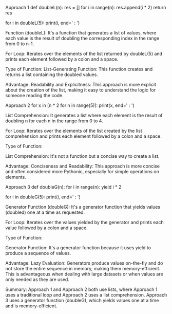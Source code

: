 Approach 1
def doubleL(n):
    res = []
    for i in range(n):
        res.append(i * 2)
    return res

for i in doubleL(5):
    print(i, end=' : ')

Function (doubleL): It's a function that generates a list of values, where each value 
is the result of doubling the corresponding index in the range from 0 to n-1.

For Loop: Iterates over the elements of the list returned by doubleL(5) and prints each element followed by a colon and a space.

Type of Function: List-Generating Function: This function creates and returns a list 
containing the doubled values.

Advantage: Readability and Explicitness: This approach is more explicit about 
the creation of the list, making it easy to understand the logic for someone 
reading the code.

Approach 2
for x in [n * 2 for n in range(5)]:
    print(x, end=' : ')

List Comprehension: It generates a list where each element is the result of doubling 
n for each n in the range from 0 to 4.

For Loop: Iterates over the elements of the list created by the list comprehension and prints each element followed by a colon and a space.

Type of Function:

List Comprehension: It's not a function but a concise way to create a list.

Advantage: Conciseness and Readability: This approach is more concise and often considered more Pythonic, especially for simple operations on elements.

Approach 3
def doubleG(n):
    for i in range(n):
        yield i * 2

for i in doubleG(5):
    print(i, end=' : ')

Generator Function (doubleG): It's a generator function that yields values (doubled) 
one at a time as requested.

For Loop: Iterates over the values yielded by the generator and prints each value followed by a colon and a space.

Type of Function:

Generator Function: It's a generator function because it uses yield to 
produce a sequence of values.

Advantage: Lazy Evaluation: Generators produce values on-the-fly and 
do not store the entire sequence in memory, making them memory-efficient. 
This is advantageous when dealing with large datasets or when values are 
only needed as they are used.

Summary: 
Approach 1 and Approach 2 both use lists, where Approach 1 uses a traditional loop and Approach 2 uses a list comprehension.
Approach 3 uses a generator function (doubleG), which yields values one at a time and is memory-efficient.
